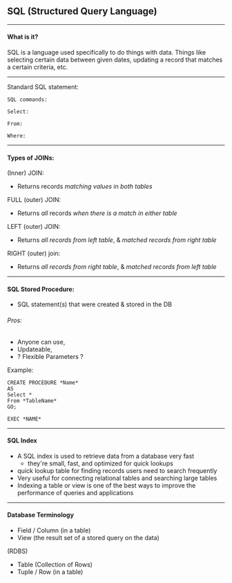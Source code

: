 ## SQL (Structured Query Language)
--------------------------------
#### What is it?
SQL is a language used specifically to do things with data. Things like selecting certain data between given dates, updating a record that matches a certain criteria, etc.

--------------------------------
Standard SQL statement:

```
SQL commands:

Select:

From:

Where:
```
--------------------------------

#### Types of JOINs:

(Inner) JOIN:
-  Returns records *matching values* in *both tables*

FULL (outer) JOIN:
-  Returns *all* records *when there is a match in either table*

LEFT (outer) JOIN:
-  Returns *all records from left table*, & *matched records from right table*

RIGHT (outer) join:
-  Returns *all records from right table*, & *matched records from left table*

------------------------------
#### SQL Stored Procedure:

-  SQL statement(s) that were created & stored in the DB
###### Pros:
-  Anyone can use,
-  Updateable,
-  ? Flexible Parameters ?

Example:

```
CREATE PROCEDURE *Name*
AS
Select *
From *TableName*
GO;
```

```
EXEC *NAME*
```

------------------------------
#### SQL Index

-  A SQL index is used to retrieve data from a database very fast
    -  they're small, fast, and optimized for quick lookups
-  quick lookup table for finding records users need to search frequently
-  Very useful for connecting relational tables and searching large tables
-  Indexing a table or view is one of the best ways to improve the performance of queries and applications

------------------------------
#### Database Terminology

-  Field / Column (in a table)
-  View (the result set of a stored query on the data)

(RDBS)
-  Table (Collection of Rows)
-  Tuple / Row (in a table)
